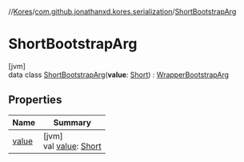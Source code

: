 //[Kores](../../../index.md)/[com.github.jonathanxd.kores.serialization](../index.md)/[ShortBootstrapArg](index.md)

# ShortBootstrapArg

[jvm]\
data class [ShortBootstrapArg](index.md)(**value**: [Short](https://kotlinlang.org/api/latest/jvm/stdlib/kotlin/-short/index.html)) : [WrapperBootstrapArg](../-wrapper-bootstrap-arg/index.md)

## Properties

| Name | Summary |
|---|---|
| [value](value.md) | [jvm]<br>val [value](value.md): [Short](https://kotlinlang.org/api/latest/jvm/stdlib/kotlin/-short/index.html) |
